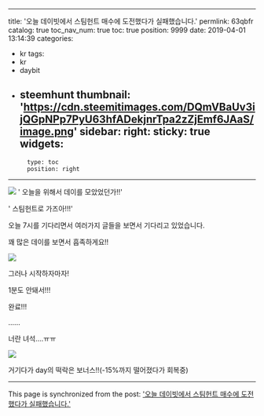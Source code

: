 
---
title: '오늘 데이빗에서 스팀헌트 매수에 도전했다가 실패했습니다.'
permlink: 63qbfr
catalog: true
toc_nav_num: true
toc: true
position: 9999
date: 2019-04-01 13:14:39
categories:
- kr
tags:
- kr
- daybit
- steemhunt
thumbnail: 'https://cdn.steemitimages.com/DQmVBaUv3ijQGpNPp7PyU63hfADekjnrTpa2zZjEmf6JAaS/image.png'
sidebar:
    right:
        sticky: true
widgets:
    -
        type: toc
        position: right
---


![](https://cdn.steemitimages.com/DQmVBaUv3ijQGpNPp7PyU63hfADekjnrTpa2zZjEmf6JAaS/image.png)
' 오늘을 위해서  데이를 모았었던가!!'

' 스팀헌트로  가즈아!!!'

오늘 7시를 기다리면서 여러가지 글들을 보면서 기다리고 있었습니다.

꽤 많은 데이를 보면서 흡족하게요!!

![](https://cdn.steemitimages.com/DQmarnvkzfeE9fCEHkchBTovSAJiXQMvAMnEEdn6dsP3S9C/image.png)

그러나 시작하자마자!

1분도 안돼서!!!

완료!!!

......

너란 녀석....ㅠㅠ

![](https://cdn.steemitimages.com/DQmYsaoTrcaRikyLztNMzmBCHYPzoahwpHrVWvS8CaxrFNq/image.png)

거기다가 day의 떡락은 보너스!!(-15%까지 떨어졌다가 회복중)

- - -

This page is synchronized from the post: ['오늘 데이빗에서 스팀헌트 매수에 도전했다가 실패했습니다.'](https://steemit.com/@virus707/63qbfr)
